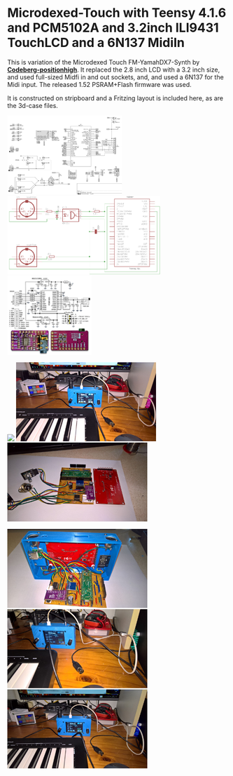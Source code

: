 # Microdexed-Touch with Teensy 4.1.6 and PCM5102A and 3.2inch ILI9431 TouchLCD and a 6N137 MidiIn

This is variation of the Microdexed Touch FM-YamahDX7-Synth by [**Codeberg-positionhigh**](https://codeberg.org/positionhigh/MicroDexed-touch). It replaced the 2.8 inch LCD with a 3.2 inch size, and used full-sized Midfi in and out sockets, and, and used a 6N137 for the Midi input. The released 1.52 PSRAM+Flash firmware was used.

It is constructed on stripboard and a Fritzing layout is included here, as are the 3d-case files.

<p align="left">
<img src="OriginalSchematic.png" height="180" /> 
<img src="6N137Midi.png" height="180" /> 
<img src="pcm5102a-doubleLDO.jpg" height="180" /> 
</p>

<p align="left">
<img src="MicrodexedTouch.jpg" height="180" /> 
<img src="images/mdt1.jpg" height="180" /> 
<img src="images/mdt2.jpg" height="180" /> 
</p>

<p align="left">
<img src="images/mdt3.jpg" height="180" /> 
<img src="images/mdt4.jpg" height="180" /> 
<img src="images/mdt5.jpg" height="180" /> 
</p>


